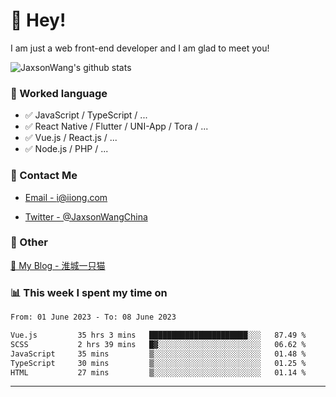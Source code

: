 # 👋 Hey!

I am just a web front-end developer and I am glad to meet you!

![JaxsonWang's github stats](https://github-readme-stats.vercel.app/api?username=JaxsonWang&&show_icons=true&&title_color=1abc9c&&icon_color=1abc9c)


### 📝 Worked language

- ✅ JavaScript / TypeScript / ...
- ✅ React Native / Flutter / UNI-App / Tora / ...
- ✅ Vue.js / React.js / ...
- ✅ Node.js / PHP / ...

### 📮 Contact Me

- [Email - i@iiong.com](mailto:i@iiong.com)

- [Twitter - @JaxsonWangChina](https://twitter.com/JaxsonWangChina)

### 🤪 Other

[📌 My Blog - 淮城一只猫](https://iiong.com)

### 📊 This week I spent my time on

<!--START_SECTION:waka-->

```txt
From: 01 June 2023 - To: 08 June 2023

Vue.js         35 hrs 3 mins   ██████████████████████░░░   87.49 %
SCSS           2 hrs 39 mins   █▓░░░░░░░░░░░░░░░░░░░░░░░   06.62 %
JavaScript     35 mins         ▒░░░░░░░░░░░░░░░░░░░░░░░░   01.48 %
TypeScript     30 mins         ▒░░░░░░░░░░░░░░░░░░░░░░░░   01.25 %
HTML           27 mins         ▒░░░░░░░░░░░░░░░░░░░░░░░░   01.14 %
```

<!--END_SECTION:waka-->

---
